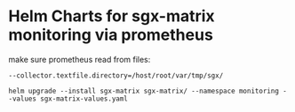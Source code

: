 Helm Charts for sgx-matrix monitoring via prometheus
===================

make sure prometheus read from files:

```
--collector.textfile.directory=/host/root/var/tmp/sgx/
```

```
helm upgrade --install sgx-matrix sgx-matrix/ --namespace monitoring --values sgx-matrix-values.yaml
```

